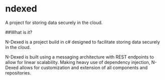 # ndexed
A project for storing data securely in the cloud.

##What is it?

N-Dexed is a project build in c# designed to facilitate storing data securely in the cloud. 

N-Dexed is built using a messaging architecture with REST endpoints to allow for linear scalability.
Making heavy use of dependency injection, N-Dexed allows for customization and extension of all components and repositories.
